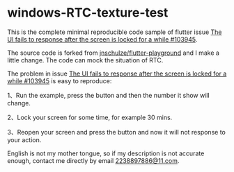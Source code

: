 # windows-RTC-texture-test
This is the complete minimal reproducible code sample of flutter issue [The UI fails to response after the screen is locked for a while #103945](https://github.com/flutter/flutter/issues/103945).

The source code is forked from [jnschulze/flutter-playground](https://github.com/jnschulze/flutter-playground) and I make a little change. The code can mock the situation of RTC.

The problem in  issue [The UI fails to response after the screen is locked for a while #103945](https://github.com/flutter/flutter/issues/103945) is easy to reproduce: 

1、Run the example, press the button and then the number it show will change.

2、Lock your screen for some time, for example 30 mins.

3、Reopen your screen and press the button and now it will not response to your action.

English is not my mother tongue, so if my description is not accurate enough, contact me directly by email 2238897886@11.com.
